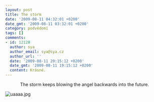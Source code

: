 ```yaml
---
layout: post
title: The storm
date: '2009-08-11 04:32:01 +0200'
date_gmt: '2009-08-11 03:32:01 +0200'
category: podvědomí
tags: []
comments:
- id: 12128
  author: sya
  author_email: sya@sya.cz
  author_url: ''
  date: '2009-08-11 20:15:12 +0200'
  date_gmt: '2009-08-11 19:15:12 +0200'
  content: Krásné.
---
```

<p style="text-align: center">The storm keeps blowing the angel backwards into the future.</p>
<p><img src='%base_url%/assets/wp-uploads/2009/08/uaaaa.jpg' alt='uaaaa.jpg' /></p>
